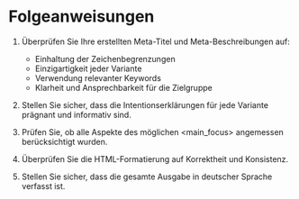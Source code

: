 # Folgeanweisungen

1. Überprüfen Sie Ihre erstellten Meta-Titel und Meta-Beschreibungen auf:
   - Einhaltung der Zeichenbegrenzungen
   - Einzigartigkeit jeder Variante
   - Verwendung relevanter Keywords
   - Klarheit und Ansprechbarkeit für die Zielgruppe

2. Stellen Sie sicher, dass die Intentionserklärungen für jede Variante prägnant und informativ sind.

3. Prüfen Sie, ob alle Aspekte des möglichen <main_focus> angemessen berücksichtigt wurden.

4. Überprüfen Sie die HTML-Formatierung auf Korrektheit und Konsistenz.

5. Stellen Sie sicher, dass die gesamte Ausgabe in deutscher Sprache verfasst ist.
